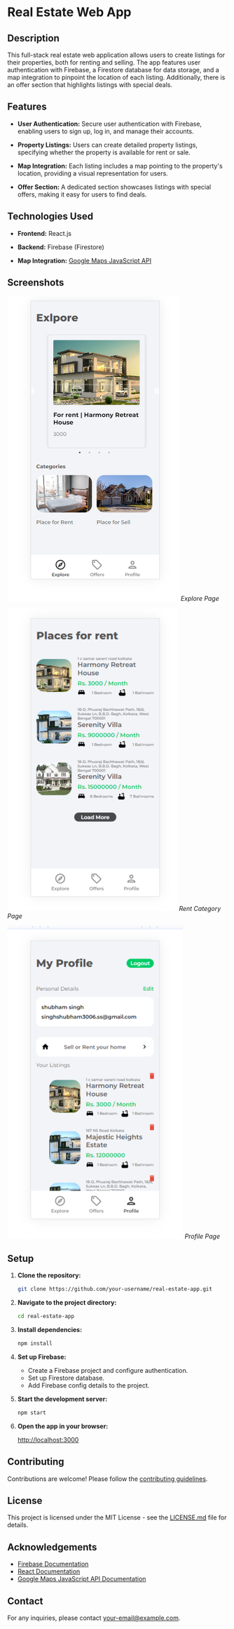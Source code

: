 # Real Estate Web App

## Description

This full-stack real estate web application allows users to create listings for their properties, both for renting and selling. The app features user authentication with Firebase, a Firestore database for data storage, and a map integration to pinpoint the location of each listing. Additionally, there is an offer section that highlights listings with special deals.

## Features

- **User Authentication:** Secure user authentication with Firebase, enabling users to sign up, log in, and manage their accounts.

- **Property Listings:** Users can create detailed property listings, specifying whether the property is available for rent or sale.

- **Map Integration:** Each listing includes a map pointing to the property's location, providing a visual representation for users.

- **Offer Section:** A dedicated section showcases listings with special offers, making it easy for users to find deals.

## Technologies Used

- **Frontend:** React.js

- **Backend:** Firebase (Firestore)

- **Map Integration:** [Google Maps JavaScript API](https://developers.google.com/maps/documentation/javascript/overview)

## Screenshots

![Screenshot 1](/Screenshots/1.png)
*Explore Page*

![Screenshot 2](/Screenshots/2.png)
*Rent Category Page*

![Screenshot 3](/Screenshots/3.png)
*Profile Page*

<!-- Add more screenshots and captions as needed -->

## Setup

1. **Clone the repository:**

    ```bash
    git clone https://github.com/your-username/real-estate-app.git
    ```

2. **Navigate to the project directory:**

    ```bash
    cd real-estate-app
    ```

3. **Install dependencies:**

    ```bash
    npm install
    ```

4. **Set up Firebase:**
    - Create a Firebase project and configure authentication.
    - Set up Firestore database.
    - Add Firebase config details to the project.

5. **Start the development server:**

    ```bash
    npm start
    ```

6. **Open the app in your browser:**

    [http://localhost:3000](http://localhost:3000)

## Contributing

Contributions are welcome! Please follow the [contributing guidelines](CONTRIBUTING.md).

## License

This project is licensed under the MIT License - see the [LICENSE.md](LICENSE.md) file for details.

## Acknowledgements

- [Firebase Documentation](https://firebase.google.com/docs)
- [React Documentation](https://reactjs.org/docs/getting-started.html)
- [Google Maps JavaScript API Documentation](https://developers.google.com/maps/documentation/javascript/overview)

## Contact

For any inquiries, please contact [your-email@example.com](mailto:your-email@example.com).
